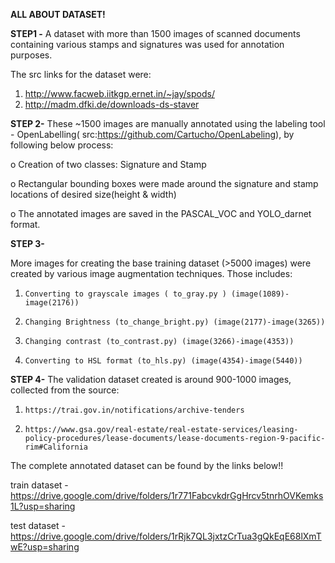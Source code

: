 **ALL ABOUT DATASET!**

**STEP1 -** 
A dataset with more than 1500 images of scanned documents containing various stamps and signatures was used for annotation purposes.

The src links for the dataset were:

1.   http://www.facweb.iitkgp.ernet.in/~jay/spods/
2.   http://madm.dfki.de/downloads-ds-staver


**STEP 2-**
These  ~1500 images are manually annotated using the labeling tool - OpenLabelling( src:https://github.com/Cartucho/OpenLabeling), by following below process:

o Creation of two classes: Signature and Stamp

o Rectangular bounding boxes were made around the signature and stamp locations of desired size(height & width)

o The annotated images are saved in the PASCAL_VOC and YOLO_darnet format.

**STEP 3-**

More images for creating the base training dataset (>5000 images) were created by various image augmentation techniques. Those includes:


1.     Converting to grayscale images ( to_gray.py ) (image(1089)-image(2176))

2.     Changing Brightness (to_change_bright.py) (image(2177)-image(3265))

3.     Changing contrast (to_contrast.py) (image(3266)-image(4353))

4.     Converting to HSL format (to_hls.py) (image(4354)-image(5440))


**STEP 4-**
The validation dataset created is around 900-1000 images, collected from the source:

1.     https://trai.gov.in/notifications/archive-tenders

2.     https://www.gsa.gov/real-estate/real-estate-services/leasing-policy-procedures/lease-documents/lease-documents-region-9-pacific-rim#California



The complete annotated dataset can be found by the links below!!

train dataset - https://drive.google.com/drive/folders/1r771FabcvkdrGgHrcv5tnrhOVKemks1L?usp=sharing

test dataset - https://drive.google.com/drive/folders/1rRjk7QL3jxtzCrTua3gQkEqE68lXmTwE?usp=sharing








